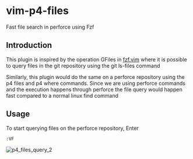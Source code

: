 # vim-p4-files
Fast file search in perforce using Fzf

## Introduction

This plugin is inspired by the operation GFiles in [fzf.vim](https://github.com/junegunn/fzf.vim) where it is possible to query files in the git repository using the git ls-files command

Similarly, this plugin would do the same on a perforce repository using the p4 files and p4 where commands. Since we are using perforce commands and the execution happens through perforce the file query would happen fast compared to a normal linux find command

## Usage

To start querying files on the perforce repository, Enter

    :VF


![p4_files_query_2](https://user-images.githubusercontent.com/10277051/178671397-ded56164-a60f-4feb-8630-c0eb25e37755.gif)

